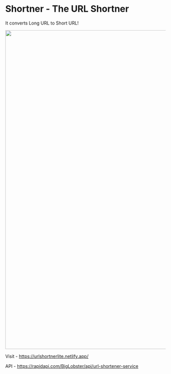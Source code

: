 # Shortner - The URL Shortner

It converts Long URL to Short URL!

<img width="1000" src="https://user-images.githubusercontent.com/41651784/199555001-bedd6f43-86aa-4864-a072-fb316196b601.png"/>

Visit - https://urlshortnerlite.netlify.app/

API - https://rapidapi.com/BigLobster/api/url-shortener-service
